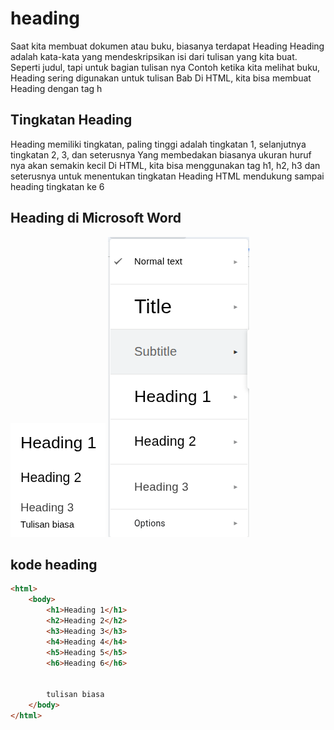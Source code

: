 # heading
Saat kita membuat dokumen atau buku, biasanya terdapat Heading
Heading adalah kata-kata yang mendeskripsikan isi dari tulisan yang kita buat.
Seperti judul, tapi untuk bagian tulisan nya
Contoh ketika kita melihat buku, Heading sering digunakan untuk tulisan Bab
Di HTML, kita bisa membuat Heading dengan tag h

## Tingkatan Heading
Heading memiliki tingkatan, paling tinggi adalah tingkatan 1, selanjutnya tingkatan 2, 3, dan
seterusnya
Yang membedakan biasanya ukuran huruf nya akan semakin kecil
Di HTML, kita bisa menggunakan tag h1, h2, h3 dan seterusnya untuk menentukan tingkatan
Heading
HTML mendukung sampai heading tingkatan ke 6

## Heading di Microsoft Word
<img src="gambar/010-01-heading yang ada di google doc saat diterapkan.png">
<img src="gambar/010-02-heading yang ada di google doc.png">

## kode heading 
``` html
<html>
    <body>
        <h1>Heading 1</h1>
        <h2>Heading 2</h2>
        <h3>Heading 3</h3>
        <h4>Heading 4</h4>
        <h5>Heading 5</h5>
        <h6>Heading 6</h6>
        
        
        tulisan biasa
    </body>
</html>
```